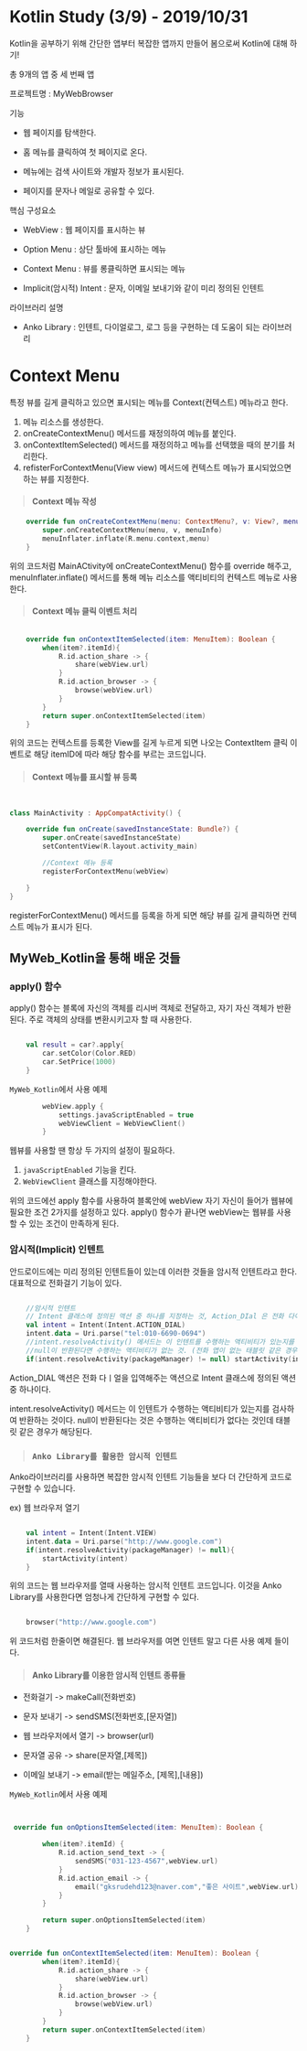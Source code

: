 # Kotlin Study (3/9) - 2019/10/31

Kotlin을 공부하기 위해 간단한 앱부터 복잡한 앱까지 만들어 봄으로써 Kotlin에 대해 하기!

총 9개의 앱 중 세 번째 앱

프로젝트명 : MyWebBrowser

기능

* 웹 페이지를 탐색한다.
  
* 홈 메뉴를 클릭하여 첫 페이지로 온다.
  
* 메뉴에는 검색 사이트와 개발자 정보가 표시된다.
  
* 페이지를 문자나 메일로 공유할 수 있다.

핵심 구성요소

* WebView : 웹 페이지를 표시하는 뷰
  
* Option Menu : 상단 툴바에 표시하는 메뉴
  
* Context Menu : 뷰를 롱클릭하면 표시되는 메뉴

* Implicit(암시적) Intent : 문자, 이메일 보내기와 같이 미리 정의된 인텐트

라이브러리 설명

* Anko Library : 인텐트, 다이얼로그, 로그 등을 구현하는 데 도움이 되는 라이브러리

# Context Menu

특정 뷰를 길게 클릭하고 있으면 표시되는 메뉴를 Context(컨텍스트) 메뉴라고 한다.

1. 메뉴 리소스를 생성한다.
2. onCreateContextMenu() 메서드를 재정의하여 메뉴를 붙인다.
3. onContextItemSelected() 메서드를 재정의하고 메뉴를 선택했을 때의 분기를 처리한다.
4. refisterForContextMenu(View view) 메서드에 컨텍스트 메뉴가 표시되었으면 하는 뷰를 지정한다.

> #### Context 메뉴 작성

```Kotlin
    override fun onCreateContextMenu(menu: ContextMenu?, v: View?, menuInfo: ContextMenu.ContextMenuInfo?) {
        super.onCreateContextMenu(menu, v, menuInfo)
        menuInflater.inflate(R.menu.context,menu)
    }
```

위의 코드처럼 MainACtivity에 onCreateContextMenu() 함수를 override 해주고, menuInflater.inflate() 메서드를 통해 메뉴 리소스를 액티비티의 컨텍스트 메뉴로 사용한다.

> #### Context 메뉴 클릭 이벤트 처리

```kotlin

    override fun onContextItemSelected(item: MenuItem): Boolean {
        when(item?.itemId){
            R.id.action_share -> {
                share(webView.url)
            }
            R.id.action_browser -> {
                browse(webView.url)
            }
        }
        return super.onContextItemSelected(item)
    }

```

위의 코드는 컨텍스트를 등록한 View를 길게 누르게 되면 나오는 ContextItem 클릭 이벤트로 해당 itemID에 따라 해당 함수를 부르는 코드입니다.

>#### Context 메뉴를 표시할 뷰 등록

```kotlin


class MainActivity : AppCompatActivity() {

    override fun onCreate(savedInstanceState: Bundle?) {
        super.onCreate(savedInstanceState)
        setContentView(R.layout.activity_main)

        //Context 메뉴 등록
        registerForContextMenu(webView)

    }
}
```

registerForContextMenu() 메서드를 등록을 하게 되면 해당 뷰를 길게 클릭하면 컨텍스트 메뉴가 표시가 된다.

## MyWeb_Kotlin을 통해 배운 것들

### apply() 함수

apply() 함수는 블록에 자신의 객체를 리시버 객체로 전달하고, 자기 자신 객체가 반환된다. 주로 객체의 상태를 변환시키고자 할 때 사용한다.

```kotlin

    val result = car?.apply{
        car.setColor(Color.RED)
        car.SetPrice(1000)
    }
```

`MyWeb_Kotlin`에서 사용 예제

```kotlin
        webView.apply {
            settings.javaScriptEnabled = true
            webViewClient = WebViewClient()
        }
```

웹뷰를 사용할 땐 항상 두 가지의 설정이 필요하다.
1. `javaScriptEnabled` 기능을 킨다.
2. `WebViewClient` 클래스를 지정해야한다.

위의 코드에선 apply 함수를 사용하여 블록안에 webView 자기 자신이 들어가 웹뷰에 필요한 조건 2가지를 설정하고 있다. apply() 함수가 끝나면 webView는 웹뷰를 사용할 수 있는 조건이 만족하게 된다.


### 암시적(Implicit) 인텐트

안드로이드에는 미리 정의된 인텐트들이 있는데 이러한 것들을 암시적 인텐트라고 한다. 대표적으로 전화걸기 기능이 있다.

```kotlin

    //암시적 인텐트
    // Intent 클래스에 정의된 액션 중 하나를 지정하는 것, Action_DIal 은 전화 다이얼을 입력해주는 액션이다.
    val intent = Intent(Intent.ACTION_DIAL)
    intent.data = Uri.parse("tel:010-6690-0694")
    //intent.resolveActivity() 메서드는 이 인텐트를 수행하는 액티비티가 있는지를 검사하여 반환한다.
    //null이 반환된다면 수행하는 액티비티가 없는 것. (전화 앱이 없는 태블릿 같은 경우)
    if(intent.resolveActivity(packageManager) != null) startActivity(intent)

```

Action_DIAL 액션은 전화 다ㅣ얼을 입역해주는 액션으로 Intent 클래스에 정의된 액션 중 하나이다. 

intent.resolveActivity() 메서드는 이 인텐트가 수행하는 액티비티가 있는지를 검사하여 반환하는 것이다. null이 반환된다는 것은 수행하는 액티비티가 없다는 것인데 태블릿 같은 경우가 해당된다.


>### `Anko Library를 활용한 암시적 인텐트`

Anko라이브러리를 사용하면 복잡한 암시적 인텐트 기능들을 보다 더 간단하게 코드로 구현할 수 있습니다.

ex) 웹 브라우저 열기

```kotlin

    val intent = Intent(Intent.VIEW)
    intent.data = Uri.parse("http://www.google.com")
    if(intent.resolveActivity(packageManager) != null){
        startActivity(intent)
    }
```

위의 코드는 웹 브라우저를 열때 사용하는 암시적 인텐트 코드입니다. 이것을 Anko Library를 사용한다면 엄청나게 간단하게 구현할 수 있다.

```kotlin

    browser("http://www.google.com")
```

위 코드처럼 한줄이면 해결된다. 웹 브라우저를 여면 인텐트 말고 다른 사용 예제 들이다.

>#### Anko Library를 이용한 암시적 인텐트 종류들

* 전화걸기      -> makeCall(전화번호)
  
* 문자 보내기   -> sendSMS(전화번호,[문자열])
  
* 웹 브라우저에서 열기 -> browser(url)
  
* 문자열 공유 -> share(문자열,[제목])
  
* 이메일 보내기 -> email(받는 메일주소, [제목],[내용])

`MyWeb_Kotlin`에서 사용 예제

```kotlin


 override fun onOptionsItemSelected(item: MenuItem): Boolean {

        when(item?.itemId) {
            R.id.action_send_text -> {
                sendSMS("031-123-4567",webView.url)
            }
            R.id.action_email -> {
                email("gksrudehd123@naver.com","좋은 사이트",webView.url)
            }
        }

        return super.onOptionsItemSelected(item)
    }


override fun onContextItemSelected(item: MenuItem): Boolean {
        when(item?.itemId){
            R.id.action_share -> {
                share(webView.url)
            }
            R.id.action_browser -> {
                browse(webView.url)
            }
        }
        return super.onContextItemSelected(item)
    }

```